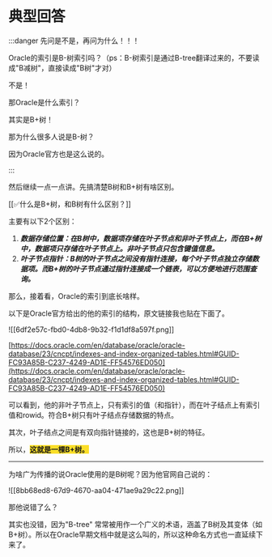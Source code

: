 # 典型回答


:::danger
先问是不是，再问为什么！！！



Oracle的索引是B-树索引吗？（ps：B-树索引是通过B-tree翻译过来的，不要读成"B减树"，直接读成"B树"才对）



不是！



那Oracle是什么索引？



其实是B+树！



那为什么很多人说是B-树？



因为Oracle官方也是这么说的。

:::



然后继续一点一点讲。先搞清楚B树和B+树有啥区别。



[[✅什么是B+树，和B树有什么区别？]]



主要有以下2个区别：



1. _**数据存储位置：在B树中，数据项存储在叶子节点和非叶子节点上，而在B+树中，数据项只存储在叶子节点上。非叶子节点只包含键值信息。**_
2. _**叶子节点指针：B树的叶子节点之间没有指针连接，每个叶子节点独立存储数据项。而B+树的叶子节点通过指针连接成一个链表，可以方便地进行范围查询。**_





那么，接着看，Oracle的索引到底长啥样。



以下是Oracle官方给出的他的索引的结构，原文链接我也贴在下面了。

![[6df2e57c-fbd0-4db8-9b32-f1d1df8a597f.png]]



[https://docs.oracle.com/en/database/oracle/oracle-database/23/cncpt/indexes-and-index-organized-tables.html#GUID-FC93A85B-C237-4249-AD1E-FF54576ED050](https://docs.oracle.com/en/database/oracle/oracle-database/23/cncpt/indexes-and-index-organized-tables.html#GUID-FC93A85B-C237-4249-AD1E-FF54576ED050)



可以看到，他的非叶子节点上，只有索引的值（和指针），而在叶子结点上有索引值和rowid。符合B+树只有叶子结点存储数据的特点。



其次，叶子结点之间是有双向指针链接的，这也是B+树的特征。



所以，**<font style="background-color:#FBDE28;">这就是一棵B+树。</font>**

****

为啥广为传播的说Oracle使用的是B树呢？因为他官网自己说的：



![[8bb68ed8-67d9-4670-aa04-471ae9a29c22.png]]



那他说错了么？



其实也没错，因为"B-tree" 常常被用作一个广义的术语，涵盖了B树及其变体（如B+树）。所以在Oracle早期文档中就是这么叫的，所以这种命名方式也一直延续下来了。

